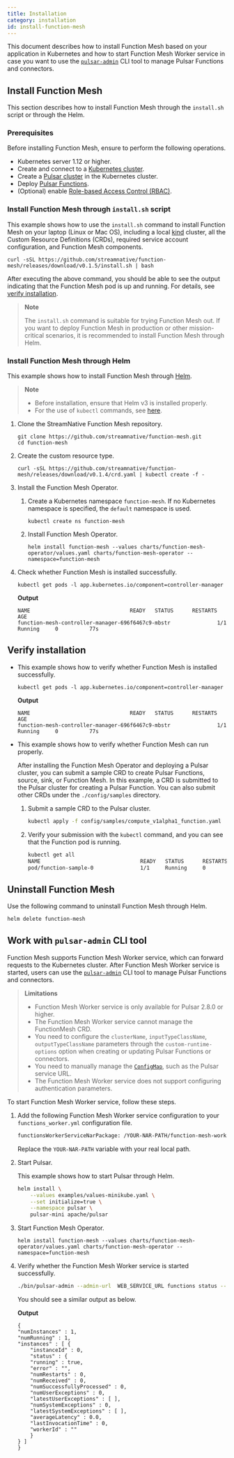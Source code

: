 ```yaml
---
title: Installation
category: installation
id: install-function-mesh
---
```


This document describes how to install Function Mesh based on your application in Kubernetes and how to start Function Mesh Worker service in case you want to use the [`pulsar-admin`](https://pulsar.apache.org/docs/en/pulsar-admin/) CLI tool to manage Pulsar Functions and connectors.

## Install Function Mesh

This section describes how to install Function Mesh through the `install.sh` script or through the Helm.

### Prerequisites

Before installing Function Mesh, ensure to perform the following operations.

- Kubernetes server 1.12 or higher.
- Create and connect to a [Kubernetes cluster](https://kubernetes.io/).
- Create a [Pulsar cluster](https://pulsar.apache.org/docs/en/kubernetes-helm/) in the Kubernetes cluster.
- Deploy [Pulsar Functions](https://pulsar.apache.org/docs/en/functions-overview/).
- (Optional) enable [Role-based Access Control (RBAC)](https://kubernetes.io/docs/reference/access-authn-authz/rbac/).

### Install Function Mesh through `install.sh` script

This example shows how to use the `install.sh` command to install Function Mesh on your laptop (Linux or Mac OS), including a local [kind](https://kind.sigs.k8s.io/) cluster, all the Custom Resource Definitions (CRDs), required service account configuration, and Function Mesh components.

```shell
curl -sSL https://github.com/streamnative/function-mesh/releases/download/v0.1.5/install.sh | bash
```

After executing the above command, you should be able to see the output indicating that the Function Mesh pod is up and running. For details, see [verify installation](#verify-installation).

> **Note**
>
> The `install.sh` command is suitable for trying Function Mesh out. If you want to deploy Function Mesh in production or other mission-critical scenarios, it is recommended to install Function Mesh through Helm.

### Install Function Mesh through Helm

This example shows how to install Function Mesh through [Helm](https://helm.sh/).

> **Note**
>
> - Before installation, ensure that Helm v3 is installed properly.
> - For the use of `kubectl` commands, see [here](https://kubernetes.io/docs/reference/generated/kubectl/kubectl-commands).

1. Clone the StreamNative Function Mesh repository.

    ```shell
    git clone https://github.com/streamnative/function-mesh.git
    cd function-mesh
    ```

2. Create the custom resource type.

    ```shell
    curl -sSL https://github.com/streamnative/function-mesh/releases/download/v0.1.4/crd.yaml | kubectl create -f -
    ```

3. Install the Function Mesh Operator.

   1. Create a Kubernetes namespace `function-mesh`. If no Kubernetes namespace is specified, the `default` namespace is used.

        ```shell
        kubectl create ns function-mesh
        ```

   2. Install Function Mesh Operator.

        ```shell
        helm install function-mesh --values charts/function-mesh-operator/values.yaml charts/function-mesh-operator --namespace=function-mesh
        ```

4. Check whether Function Mesh is installed successfully.

    ```shell
    kubectl get pods -l app.kubernetes.io/component=controller-manager
    ```

    **Output**

    ```
    NAME                                READY   STATUS      RESTARTS   AGE
    function-mesh-controller-manager-696f6467c9-mbstr               1/1     Running     0          77s
    ```

## Verify installation

- This example shows how to verify whether Function Mesh is installed successfully.

    ```shell
    kubectl get pods -l app.kubernetes.io/component=controller-manager
    ```

    **Output**

    ```
    NAME                                READY   STATUS      RESTARTS   AGE
    function-mesh-controller-manager-696f6467c9-mbstr               1/1     Running     0          77s
    ```

- This example shows how to verify whether Function Mesh can run properly.

    After installing the Function Mesh Operator and deploying a Pulsar cluster, you can submit a sample CRD to create Pulsar Functions, source, sink, or Function Mesh. In this example, a CRD is submitted to the Pulsar cluster for creating a Pulsar Function. You can also submit other CRDs under the `./config/samples` directory.

    1. Submit a sample CRD to the Pulsar cluster.

        ```bash
        kubectl apply -f config/samples/compute_v1alpha1_function.yaml
        ```

    2. Verify your submission with the `kubectl` command, and you can see that the Function pod is running.

        ```bash
        kubectl get all
        NAME                                READY   STATUS      RESTARTS   AGE
        pod/function-sample-0               1/1     Running     0          77s
        ```

## Uninstall Function Mesh

Use the following command to uninstall Function Mesh through Helm.

```bash
helm delete function-mesh
```

## Work with `pulsar-admin` CLI tool

Function Mesh supports Function Mesh Worker service, which can forward requests to the Kubernetes cluster. After Function Mesh Worker service is started, users can use the [`pulsar-admin`](https://pulsar.apache.org/docs/en/pulsar-admin/) CLI tool to manage Pulsar Functions and connectors.

> **Limitations**
>
> - Function Mesh Worker service is only available for Pulsar 2.8.0 or higher.
> - The Function Mesh Worker service cannot manage the FunctionMesh CRD.
> - You need to configure the `clusterName`, `inputTypeClassName`, `outputTypeClassName` parameters through the `custom-runtime-options` option when creating or updating Pulsar Functions or connectors.
> - You need to manually manage the [`ConfigMap`](/functions/function-crd.md#cluster-location), such as the Pulsar service URL.
> - The Function Mesh Worker service does not support configuring authentication parameters.

To start Function Mesh Worker service, follow these steps.

1. Add the following Function Mesh Worker service configuration to your `functions_worker.yml` configuration file.

    ```bash
    functionsWorkerServiceNarPackage: /YOUR-NAR-PATH/function-mesh-worker-service-{version}.nar
    ```

    Replace the `YOUR-NAR-PATH` variable with your real local path.

2. Start Pulsar.

    This example shows how to start Pulsar through Helm.

    ```bash
    helm install \
        --values examples/values-minikube.yaml \
        --set initialize=true \
        --namespace pulsar \
        pulsar-mini apache/pulsar
    ```

3. Start Function Mesh Operator.

    ```shell
    helm install function-mesh --values charts/function-mesh-operator/values.yaml charts/function-mesh-operator --namespace=function-mesh
    ```

4. Verify whether the Function Mesh Worker service is started successfully.

    ```bash
    ./bin/pulsar-admin --admin-url  WEB_SERVICE_URL functions status --tenant TENANT_NAME --namespace NAMESPACE_NAME --name FUNCTION_NAME
    ```

    You should see a similar output as below.

    **Output**

    ```
    {
    "numInstances" : 1,
    "numRunning" : 1,
    "instances" : [ {
        "instanceId" : 0,
        "status" : {
        "running" : true,
        "error" : "",
        "numRestarts" : 0,
        "numReceived" : 0,
        "numSuccessfullyProcessed" : 0,
        "numUserExceptions" : 0,
        "latestUserExceptions" : [ ],
        "numSystemExceptions" : 0,
        "latestSystemExceptions" : [ ],
        "averageLatency" : 0.0,
        "lastInvocationTime" : 0,
        "workerId" : ""
        }
    } ]
    }
    ```

